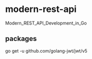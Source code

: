 # modern-rest-api

Modern_REST_API_Development_in_Go

## packages

go get -u github.com/golang-jwt/jwt/v5
